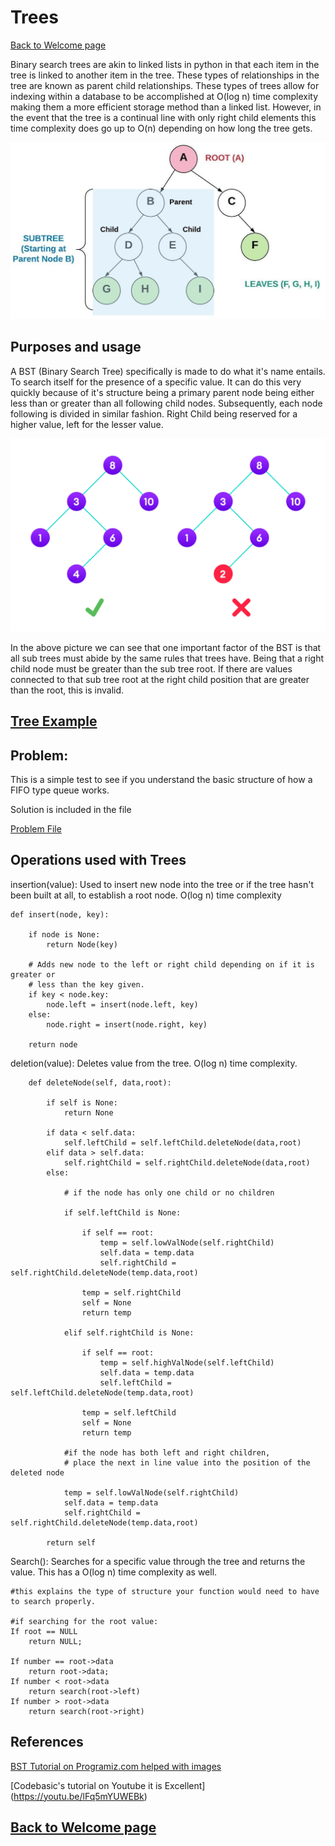 # Trees

[Back to Welcome page](/welcome.md)

Binary search trees are akin to linked lists in python in that each item in the tree is linked to another item in the tree. These types of relationships in the tree are known as parent child relationships. These types of trees allow for indexing within a database to be accomplished at O(log n) time complexity making them a more efficient storage method than a linked list. However, in the event that the tree is a continual line with only right child elements this time complexity does go up to O(n) depending on how long the tree gets. 

![Binary Search Tree diagram](/pictures/binary_tree.jpeg)
## Purposes and usage
A BST (Binary Search Tree) specifically is made to do what it's name entails. To search itself for the presence of a specific value. It can do this very quickly because of it's structure being a primary parent node being either less than or greater than all following child nodes. Subsequently, each node following is divided in similar fashion. Right Child being reserved for a higher value, left for the lesser value. 

![Binary Search Tree example](/pictures/bst-vs-not-bst.webp)

In the above picture we can see that one important factor of the BST is that all sub trees must abide by the same rules that trees have. Being that a right child node must be greater than the sub tree root. If there are values connected to that sub tree root at the right child position that are greater than the root, this is invalid. 

## [Tree Example](/py%20files/tree.py)




## Problem: 

This is a simple test to see if you understand the basic structure of how a FIFO type queue works. 

Solution is included in the file

[Problem File](/py%20files/queueproblem.py)


## Operations used with Trees

insertion(value): Used to insert new node into the tree or if the tree hasn't been built at all, to establish a root node. O(log n) time complexity

```
def insert(node, key):

    if node is None:
        return Node(key)

    # Adds new node to the left or right child depending on if it is greater or 
    # less than the key given. 
    if key < node.key:
        node.left = insert(node.left, key)
    else:
        node.right = insert(node.right, key)

    return node
```
deletion(value): Deletes value from the tree. O(log n) time complexity. 

```  
    def deleteNode(self, data,root):

        if self is None:
            return None

        if data < self.data:
            self.leftChild = self.leftChild.deleteNode(data,root)
        elif data > self.data:
            self.rightChild = self.rightChild.deleteNode(data,root)
        else:

            # if the node has only one child or no children

            if self.leftChild is None:

                if self == root:
                    temp = self.lowValNode(self.rightChild)
                    self.data = temp.data
                    self.rightChild = self.rightChild.deleteNode(temp.data,root)

                temp = self.rightChild
                self = None
                return temp
            
            elif self.rightChild is None:

                if self == root:
                    temp = self.highValNode(self.leftChild)
                    self.data = temp.data
                    self.leftChild = self.leftChild.deleteNode(temp.data,root)

                temp = self.leftChild
                self = None
                return temp

            #if the node has both left and right children,
            # place the next in line value into the position of the deleted node    

            temp = self.lowValNode(self.rightChild)
            self.data = temp.data
            self.rightChild = self.rightChild.deleteNode(temp.data,root)

        return self
```
Search(): Searches for a specific value through the tree and returns the value. This has a O(log n) time complexity as well. 

```
#this explains the type of structure your function would need to have to search properly.

#if searching for the root value:
If root == NULL 
    return NULL;

If number == root->data 
    return root->data;
If number < root->data 
    return search(root->left)
If number > root->data 
    return search(root->right)
```






## References
[BST Tutorial on Programiz.com helped with images](https://www.programiz.com/dsa/binary-search-tree)


[Codebasic's tutorial on Youtube it is Excellent] (https://youtu.be/lFq5mYUWEBk)

## [Back to Welcome page](/welcome.md)
